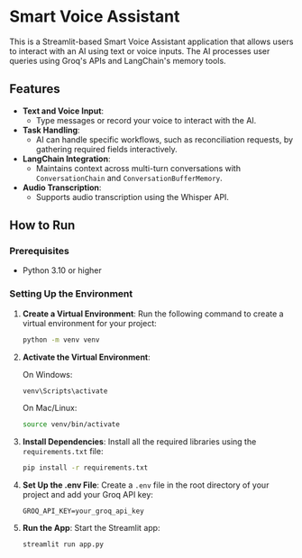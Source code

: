 # Smart Voice Assistant

This is a Streamlit-based Smart Voice Assistant application that allows users to interact with an AI using text or voice inputs. The AI processes user queries using Groq's APIs and LangChain's memory tools.

## Features
- **Text and Voice Input**:
  - Type messages or record your voice to interact with the AI.
- **Task Handling**:
  - AI can handle specific workflows, such as reconciliation requests, by gathering required fields interactively.
- **LangChain Integration**:
  - Maintains context across multi-turn conversations with `ConversationChain` and `ConversationBufferMemory`.
- **Audio Transcription**:
  - Supports audio transcription using the Whisper API.

## How to Run

### Prerequisites
- Python 3.10 or higher

### Setting Up the Environment
1. **Create a Virtual Environment**:
   Run the following command to create a virtual environment for your project:
   ```bash
   python -m venv venv
2. **Activate the Virtual Environment**:

    On Windows:
    ```bash
    venv\Scripts\activate
    ```

    On Mac/Linux:
    ```bash
    source venv/bin/activate
    ```

3. **Install Dependencies**:
    Install all the required libraries using the `requirements.txt` file:
    ```bash
    pip install -r requirements.txt
    ```

4. **Set Up the .env File**:
    Create a `.env` file in the root directory of your project and add your Groq API key:
    ```env
    GROQ_API_KEY=your_groq_api_key
    ```

5. **Run the App**:
    Start the Streamlit app:
    ```bash
    streamlit run app.py
    ```
